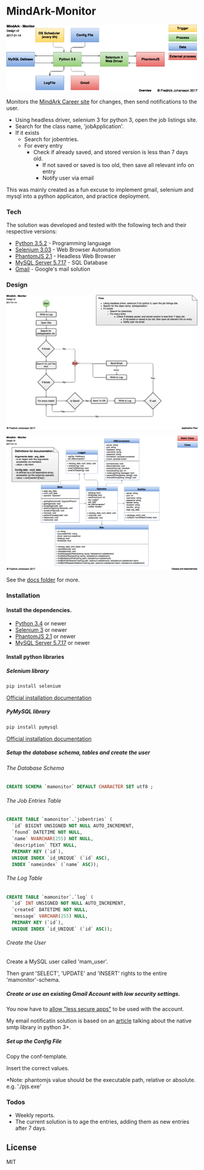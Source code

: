 # MindArk-Monitor

[![Quick Overview Schematic](./docs/images/mamon-20170114.png)](./docs/MindArk-Monitor-Design.pdf)

Monitors the [MindArk Career site](http://www.mindark.com/career/current-positions/) for changes, then send notifications to the user.

  - Using headless driver, selenium 3 for python 3, open the job listings site.
  - Search for the class name, 'jobApplication'.
  - If it exists
    - Search for jobentries.
    - For every entry
      - Check if already saved, and stored version is less than 7 days old.
        - If not saved or saved is too old, then save all relevant info on entry
        - Notify user via email

This was mainly created as a fun excuse to implement gmail, selenium and mysql into a python applicaton, and practice deployment.

### Tech

The solution was developed and tested with the following tech and their respective versions:

* [Python 3.5.2][py352] - Programming language
* [Selenium 3.03][sel303] - Web Browser Automation
* [PhantomJS 2.1][pjs21] - Headless Web Browser
* [MySQL Server 5.7.17][mysql5717] - SQL Database
* [Gmail][gm] - Google's mail solution

### Design

[![Flow Chart](./docs/images/mamon-flow-20170114.png)](./docs/MindArk-Monitor-Design.pdf)

[![Classes Schematic](./docs/images/mamon-classes-20170114.png)](./docs/MindArk-Monitor-Design.pdf)

See the [docs folder](./docs) for more.

### Installation

#### Install the dependencies.

* [Python 3.4][py352] or newer
* [Selenium 3][py352] or newer
* [PhantomJS 2.1][py352] or newer
* [MySQL Server 5.7.17][py352] or newer

#### Install python libraries

##### Selenium library
```sh
pip install selenium
```
[Official installation documentation](http://selenium-python.readthedocs.io/installation.html)
##### PyMySQL library
```sh
pip install pymysql
```
[Official installation documentation](https://github.com/PyMySQL/PyMySQL)

##### Setup the database schema, tables and create the user

###### The Database Schema

```sql
CREATE SCHEMA `mamonitor` DEFAULT CHARACTER SET utf8 ;
```

###### The Job Entries Table

```sql
CREATE TABLE `mamonitor`.`jobentries` (
  `id` BIGINT UNSIGNED NOT NULL AUTO_INCREMENT,
  `found` DATETIME NOT NULL,
  `name` NVARCHAR(255) NOT NULL,
  `description` TEXT NULL,
  PRIMARY KEY (`id`),
  UNIQUE INDEX `id_UNIQUE` (`id` ASC),
  INDEX `nameindex` (`name` ASC));
```

###### The Log Table

```sql
CREATE TABLE `mamonitor`.`log` (
  `id` INT UNSIGNED NOT NULL AUTO_INCREMENT,
  `created` DATETIME NOT NULL,
  `message` VARCHAR(255) NULL,
  PRIMARY KEY (`id`),
  UNIQUE INDEX `id_UNIQUE` (`id` ASC));
```
###### Create the User

Create a MySQL user called 'mam_user'.

Then grant 'SELECT', 'UPDATE' and 'INSERT' rights to the entire 'mamonitor'-schema.

##### Create or use an existing Gmail Account with low security settings.

You now have to [allow "less secure apps"](https://www.google.com/settings/security/lesssecureapps) to be used with the account.

My email notificatin solution is based on an [article](http://naelshiab.com/tutorial-send-email-python/) talking about the native smtp library in python 3+.

##### Set up the Config File
Copy the conf-template.

Insert the correct values.


*Note: phantomjs value should be the executable path, relative or absolute. e.g. './pjs.exe'

### Todos

 - Weekly reports.
  - The current solution is to age the entries, adding them as new entries after 7 days.

License
----

MIT

[//]: # (These are reference links used in the body of this note and get stripped out when the markdown processor does its job. There is no need to format nicely because it shouldn't be seen. Thanks SO - http://stackoverflow.com/questions/4823468/store-comments-in-markdown-syntax)


   [py352]: <https://www.python.org/>
   [sel303]: <http://www.seleniumhq.org/>
   [pjs21]: <http://phantomjs.org/>
   [mysql5717]: <https://www.mysql.com/>
   [gm]: <https://mail.google.com>
